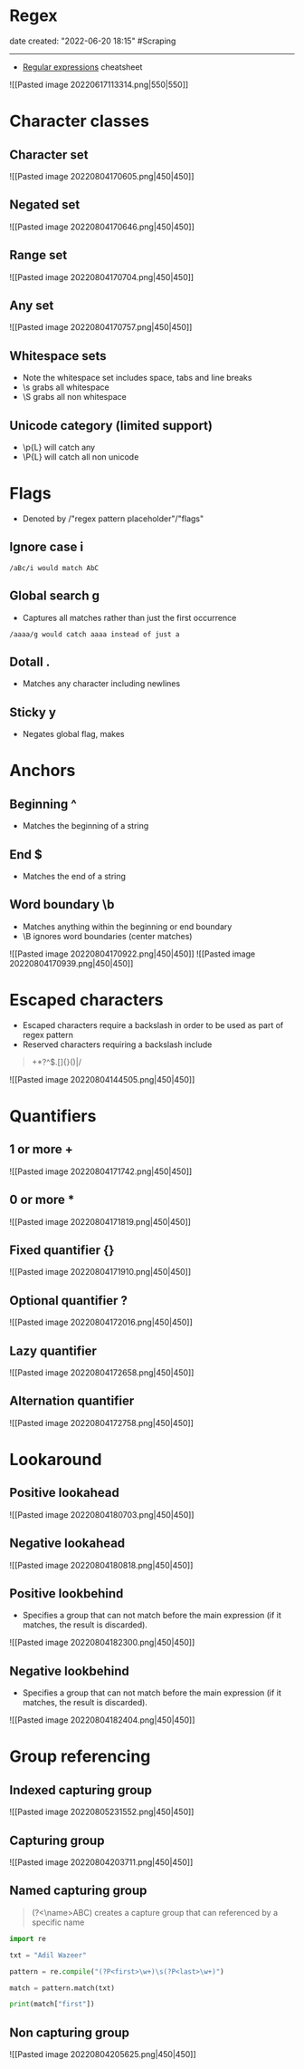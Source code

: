 # Regex
date created: "2022-06-20 18:15"
#Scraping

---

- [Regular expressions](https://regexr.com/) cheatsheet

![[Pasted image 20220617113314.png|550|550]]
# Character classes
## Character set
![[Pasted image 20220804170605.png|450|450]]
## Negated set
![[Pasted image 20220804170646.png|450|450]]
## Range set
![[Pasted image 20220804170704.png|450|450]]
## Any set
![[Pasted image 20220804170757.png|450|450]]
## Whitespace sets
- Note the whitespace set includes space, tabs and line breaks
- \s grabs all whitespace
- \S grabs all non whitespace
## Unicode category (limited support)
- \p{L} will catch any
- \P{L} will catch all non unicode
# Flags
- Denoted by /"regex pattern placeholder"/"flags"
## Ignore case i
```ad-example
/aBc/i would match AbC
```
## Global search g
- Captures all matches rather than just the first occurrence

```ad-example
/aaaa/g would catch aaaa instead of just a
```
## Dotall .
- Matches any character including newlines
## Sticky y
- Negates global flag, makes
# Anchors
## Beginning ^
- Matches the beginning of a string
## End $
- Matches the end of a string
## Word boundary \b
- Matches anything within the beginning or end boundary
- \B ignores word boundaries (center matches)

![[Pasted image 20220804170922.png|450|450]]
![[Pasted image 20220804170939.png|450|450]]
# Escaped characters
- Escaped characters require a backslash in order to be used as part of regex pattern
- Reserved characters requiring a backslash include

> +*?^$.[]{}()|/

![[Pasted image 20220804144505.png|450|450]]
# Quantifiers
## 1 or more +
![[Pasted image 20220804171742.png|450|450]]
## 0 or more *
![[Pasted image 20220804171819.png|450|450]]
## Fixed quantifier {}
![[Pasted image 20220804171910.png|450|450]]
## Optional quantifier ?
![[Pasted image 20220804172016.png|450|450]]
## Lazy quantifier
![[Pasted image 20220804172658.png|450|450]]
## Alternation quantifier
![[Pasted image 20220804172758.png|450|450]]
# Lookaround
## Positive lookahead
![[Pasted image 20220804180703.png|450|450]]
## Negative lookahead
![[Pasted image 20220804180818.png|450|450]]
## Positive lookbehind
- Specifies a group that can not match before the main expression (if it matches, the result is discarded).

![[Pasted image 20220804182300.png|450|450]]
## Negative lookbehind
- Specifies a group that can not match before the main expression (if it matches, the result is discarded).

![[Pasted image 20220804182404.png|450|450]]
# Group referencing

## Indexed capturing group
![[Pasted image 20220805231552.png|450|450]]
## Capturing group
![[Pasted image 20220804203711.png|450|450]]
## Named capturing group 
> (?<\name>ABC)
> creates a capture group that can referenced by a specific name 

```python
import re

txt = "Adil Wazeer"

pattern = re.compile("(?P<first>\w+)\s(?P<last>\w+)")

match = pattern.match(txt)

print(match["first"])
```


## Non capturing group 
![[Pasted image 20220804205625.png|450|450]]